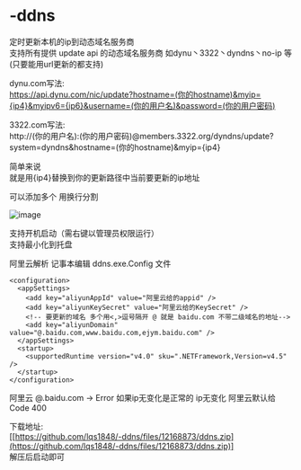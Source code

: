 # -ddns
定时更新本机的ip到动态域名服务商<br>
支持所有提供 update api 的动态域名服务商 如dynu丶3322丶dyndns丶no-ip 等(只要能用url更新的都支持)<br>


dynu.com写法:<br>
https://api.dynu.com/nic/update?hostname=(你的hostname)&myip={ip4}&myipv6={ip6}&username=(你的用户名)&password=(你的用户密码)<br>

3322.com写法:<br>
http://(你的用户名):(你的用户密码)@members.3322.org/dyndns/update?system=dyndns&hostname=(你的hostname)&myip={ip4}<br>

简单来说<br>
就是用{ip4}替换到你的更新路径中当前要更新的ip地址<br>

可以添加多个 用换行分割<br>

![image](https://raw.githubusercontent.com/lqs1848/-ddns/master/info/layout.png)

支持开机启动（需右键以管理员权限运行）<br>
支持最小化到托盘<br>



阿里云解析 记事本编辑 ddns.exe.Config 文件

```
<configuration>
  <appSettings>
    <add key="aliyunAppId" value="阿里云给的appid" />
    <add key="aliyunKeySecret" value="阿里云给的KeySecret" />
    <!-- 要更新的域名 多个用<,>逗号隔开 @ 就是 baidu.com 不带二级域名的地址-->
    <add key="aliyunDomain" value="@.baidu.com,www.baidu.com,ejym.baidu.com" />
  </appSettings>
  <startup>
    <supportedRuntime version="v4.0" sku=".NETFramework,Version=v4.5" />
  </startup>
</configuration>
```

阿里云 @.baidu.com -> Error 如果ip无变化是正常的 ip无变化 阿里云默认给 Code 400 



下载地址:<br>
[[https://github.com/lqs1848/-ddns/files/12168873/ddns.zip](https://github.com/lqs1848/-ddns/files/12168873/ddns.zip)]<br>
解压后启动即可<br>
